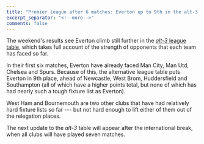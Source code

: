 ```yaml
---
title: "Premier league after 6 matches: Everton up to 9th in the alt-3 table."
excerpt_separator: "<!--more-->"
comments: false
---
```


The weekend's results see Everton climb still further in the
[*alt-3* league table](/leagues/england-premier-league), 
which takes full account of the strength of opponents that each 
team has faced so far.

In their first six matches, Everton have already faced Man City, Man Utd,
Chelsea and Spurs.  Because of this, the alternative league table puts
Everton in 9th place, ahead of Newcastle, West Brom, Huddersfield and
Southampton (all of which have a higher points total, but none of which
has had nearly such a tough fixture list as Everton).

West Ham and Bournemouth are two other clubs that have had relatively
hard fixture lists so far --- but not hard enough to lift either
of them out of the relegation places.

The next update to the *alt-3* table will appear after the international break,
when all clubs will have played seven matches.

